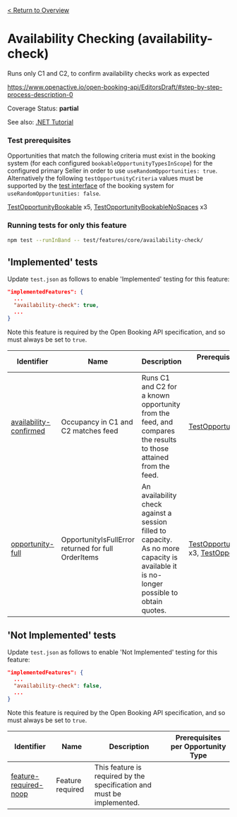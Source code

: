 [< Return to Overview](../../README.md)
# Availability Checking (availability-check)

Runs only C1 and C2, to confirm availability checks work as expected


https://www.openactive.io/open-booking-api/EditorsDraft/#step-by-step-process-description-0

Coverage Status: **partial**

See also: [.NET Tutorial](https://tutorials.openactive.io/open-booking-sdk/quick-start-guide/storebookingengine/day-4-c1-and-c2-without-leases)
### Test prerequisites
Opportunities that match the following criteria must exist in the booking system (for each configured `bookableOpportunityTypesInScope`) for the configured primary Seller in order to use `useRandomOpportunities: true`. Alternatively the following `testOpportunityCriteria` values must be supported by the [test interface](https://openactive.io/test-interface/) of the booking system for `useRandomOpportunities: false`.

[TestOpportunityBookable](https://openactive.io/test-interface#TestOpportunityBookable) x5, [TestOpportunityBookableNoSpaces](https://openactive.io/test-interface#TestOpportunityBookableNoSpaces) x3


### Running tests for only this feature

```bash
npm test --runInBand -- test/features/core/availability-check/
```



## 'Implemented' tests

Update `test.json` as follows to enable 'Implemented' testing for this feature:

```json
"implementedFeatures": {
  ...
  "availability-check": true,
  ...
}
```

Note this feature is required by the Open Booking API specification, and so must always be set to `true`.

| Identifier | Name | Description | Prerequisites per Opportunity Type |
|------------|------|-------------|---------------|
| [availability-confirmed](./implemented/availability-confirmed-test.js) | Occupancy in C1 and C2 matches feed | Runs C1 and C2 for a known opportunity from the feed, and compares the results to those attained from the feed. | [TestOpportunityBookable](https://openactive.io/test-interface#TestOpportunityBookable) x4 |
| [opportunity-full](./implemented/opportunity-full-test.js) | OpportunityIsFullError returned for full OrderItems | An availability check against a session filled to capacity. As no more capacity is available it is no-longer possible to obtain quotes. | [TestOpportunityBookableNoSpaces](https://openactive.io/test-interface#TestOpportunityBookableNoSpaces) x3, [TestOpportunityBookable](https://openactive.io/test-interface#TestOpportunityBookable) x1 |



## 'Not Implemented' tests

Update `test.json` as follows to enable 'Not Implemented' testing for this feature:

```json
"implementedFeatures": {
  ...
  "availability-check": false,
  ...
}
```

Note this feature is required by the Open Booking API specification, and so must always be set to `true`.

| Identifier | Name | Description | Prerequisites per Opportunity Type |
|------------|------|-------------|---------------|
| [feature-required-noop](./not-implemented/feature-required-noop-test.js) | Feature required | This feature is required by the specification and must be implemented. |  |
